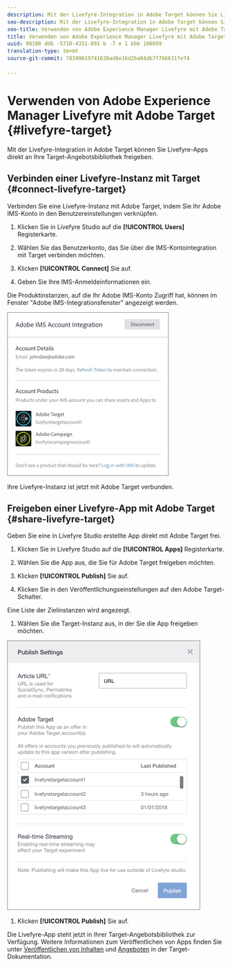 ```yaml
---
description: Mit der Livefyre-Integration in Adobe Target können Sie Livefyre-Apps direkt an Ihre Target-Angebotsbibliothek freigeben.
seo-description: Mit der Livefyre-Integration in Adobe Target können Sie Livefyre-Apps direkt an Ihre Target-Angebotsbibliothek freigeben.
seo-title: Verwenden von Adobe Experience Manager Livefyre mit Adobe Target
title: Verwenden von Adobe Experience Manager Livefyre mit Adobe Target
uuid: 98108 ddb -5710-4331-891 b -7 e 1 bbb 106059
translation-type: tm+mt
source-git-commit: 78399019741620ad8e16d2ba04db7f766631fe74

---
```


# Verwenden von Adobe Experience Manager Livefyre mit Adobe Target {#livefyre-target}

Mit der Livefyre-Integration in Adobe Target können Sie Livefyre-Apps direkt an Ihre Target-Angebotsbibliothek freigeben.

## Verbinden einer Livefyre-Instanz mit Target {#connect-livefyre-target}

Verbinden Sie eine Livefyre-Instanz mit Adobe Target, indem Sie Ihr Adobe IMS-Konto in den Benutzereinstellungen verknüpfen.

1. Klicken Sie in Livefyre Studio auf die **[!UICONTROL Users]** Registerkarte.

1. Wählen Sie das Benutzerkonto, das Sie über die IMS-Kontointegration mit Target verbinden möchten.

1. Klicken **[!UICONTROL Connect]** Sie auf.

1. Geben Sie Ihre IMS-Anmeldeinformationen ein.

Die Produktinstanzen, auf die Ihr Adobe IMS-Konto Zugriff hat, können im Fenster &quot;Adobe IMS-Integrationsfenster&quot; angezeigt werden.

![](assets/livefyre-target-connect.png)

Ihre Livefyre-Instanz ist jetzt mit Adobe Target verbunden.

## Freigeben einer Livefyre-App mit Adobe Target {#share-livefyre-target}

Geben Sie eine in Livefyre Studio erstellte App direkt mit Adobe Target frei.

1. Klicken Sie in Livefyre Studio auf die **[!UICONTROL Apps]** Registerkarte.

1. Wählen Sie die App aus, die Sie für Adobe Target freigeben möchten.

1. Klicken **[!UICONTROL Publish]** Sie auf.

1. Klicken Sie in den Veröffentlichungseinstellungen auf den Adobe Target-Schalter.

Eine Liste der Zielinstanzen wird angezeigt.

1. Wählen Sie die Target-Instanz aus, in der Sie die App freigeben möchten.

![](assets/livefyre-target-publish.png)

1. Klicken **[!UICONTROL Publish]** Sie auf.

Die Livefyre-App steht jetzt in Ihrer Target-Angebotsbibliothek zur Verfügung. Weitere Informationen zum Veröffentlichen von Apps finden Sie unter [Veröffentlichen von Inhalten](/help/using/c-library/t-publish-content.md) und [Angeboten](https://marketing.adobe.com/resources/help/en_US/target/target/c_manage_content.html) in der Target-Dokumentation.